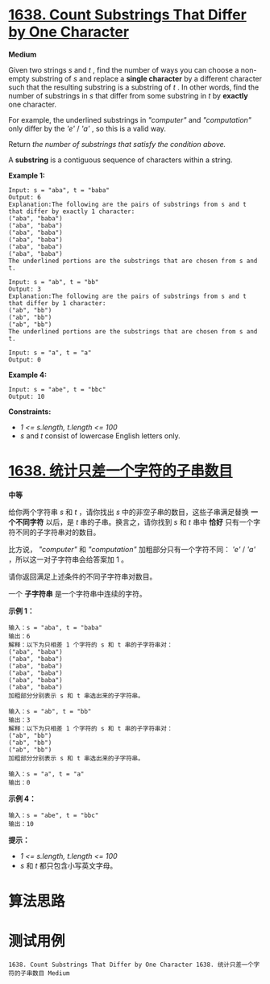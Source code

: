 # [1638. Count Substrings That Differ by One Character][enTitle]

**Medium**

Given two strings  *s*  and  *t* , find the number of ways you can choose a non-empty substring of  *s*  and replace a **single character**  by a different character such that the resulting substring is a substring of  *t* . In other words, find the number of substrings in  *s*  that differ from some substring in  *t*  by **exactly**  one character.

For example, the underlined substrings in  *"computer"*  and  *"computation"*  only differ by the  *'e'* / *'a'* , so this is a valid way.

Return  *the number of substrings that satisfy the condition above.* 

A **substring**  is a contiguous sequence of characters within a string.



**Example 1:** 

```
Input: s = "aba", t = "baba"
Output: 6
Explanation:The following are the pairs of substrings from s and t that differ by exactly 1 character:
("aba", "baba")
("aba", "baba")
("aba", "baba")
("aba", "baba")
("aba", "baba")
("aba", "baba")
The underlined portions are the substrings that are chosen from s and t.

```


```
Input: s = "ab", t = "bb"
Output: 3
Explanation:The following are the pairs of substrings from s and t that differ by 1 character:
("ab", "bb")
("ab", "bb")
("ab", "bb")
​​​​The underlined portions are the substrings that are chosen from s and t.

```


```
Input: s = "a", t = "a"
Output: 0

```

**Example 4:** 

```
Input: s = "abe", t = "bbc"
Output: 10

```



**Constraints:** 

-  *1 <= s.length, t.length <= 100*  
-  *s*  and  *t*  consist of lowercase English letters only.


# [1638. 统计只差一个字符的子串数目][cnTitle]

**中等**

给你两个字符串  *s*  和  *t*  ，请你找出  *s*  中的非空子串的数目，这些子串满足替换 **一个不同字符**  以后，是  *t*  串的子串。换言之，请你找到  *s*  和  *t*  串中 **恰好**  只有一个字符不同的子字符串对的数目。

比方说，  *"computer"*  和  *"computation"*  加粗部分只有一个字符不同：  *'e'* / *'a'*  ，所以这一对子字符串会给答案加 1 。

请你返回满足上述条件的不同子字符串对数目。

一个 **子字符串**  是一个字符串中连续的字符。



**示例 1：** 

```
输入：s = "aba", t = "baba"
输出：6
解释：以下为只相差 1 个字符的 s 和 t 串的子字符串对：
("aba", "baba")
("aba", "baba")
("aba", "baba")
("aba", "baba")
("aba", "baba")
("aba", "baba")
加粗部分分别表示 s 和 t 串选出来的子字符串。

```


```
输入：s = "ab", t = "bb"
输出：3
解释：以下为只相差 1 个字符的 s 和 t 串的子字符串对：
("ab", "bb")
("ab", "bb")
("ab", "bb")
加粗部分分别表示 s 和 t 串选出来的子字符串。

```


```
输入：s = "a", t = "a"
输出：0

```

**示例 4：** 

```
输入：s = "abe", t = "bbc"
输出：10

```



**提示：** 

-  *1 <= s.length, t.length <= 100*  
-  *s*  和  *t*  都只包含小写英文字母。




# 算法思路

# 测试用例
```
1638. Count Substrings That Differ by One Character 1638. 统计只差一个字符的子串数目 Medium
```

[enTitle]: https://leetcode.com/problems/count-substrings-that-differ-by-one-character/
[cnTitle]: https://leetcode-cn.com/problems/count-substrings-that-differ-by-one-character/
